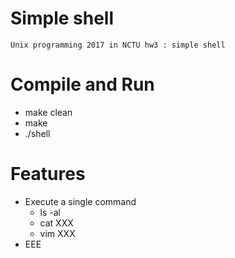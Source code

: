 # Simple shell

	Unix programming 2017 in NCTU hw3 : simple shell 

# Compile and Run

- make clean
- make
- ./shell

# Features
	
- Execute a single command
	- ls -al   
	- cat XXX   
  - vim XXX   
- EEE

